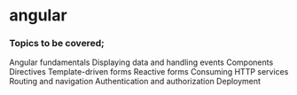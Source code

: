 # angular

### Topics to be covered;

Angular fundamentals
Displaying data and handling events
Components
Directives
Template-driven forms
Reactive forms
Consuming HTTP services
Routing and navigation
Authentication and authorization
Deployment
